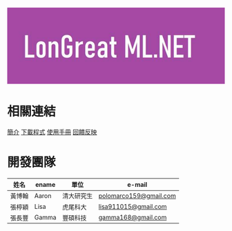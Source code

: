 ![Logo](LMLNET.jpg)

# 相關連結

[簡介](LonGreatMLNET.pdf)
[下載程式](LonGreatMLNET.pdf)
[使用手冊](LonGreatMLNET.pdf)
[回饋反映](https://www.facebook.com/LonGreatMLNET)

# 開發團隊

| 姓名  | ename  | 單位 |  e-mail |
| -------|------ | -------|------ |
| 黃博翰 | Aaron | 清大研究生 | [polomarco159@gmail.com](polomarco159@gmail.com)  |
| 張楟穎 | Lisa | 虎尾科大   | [lisa911015@gmail.com](lisa911015@gmail.com)  |
| 張長豐 | Gamma | 豐碩科技   | [gamma168@gmail.com](gamma168@gmail.com)  |
